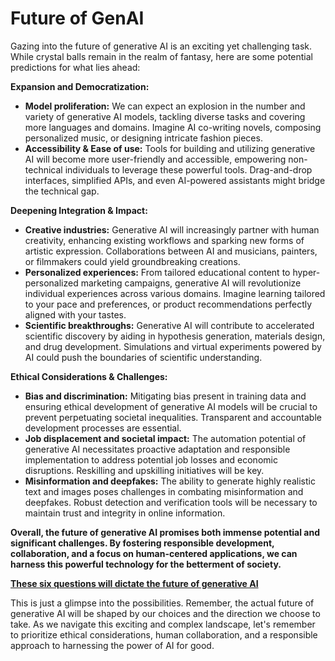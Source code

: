 # Future of GenAI

Gazing into the future of generative AI is an exciting yet challenging task. While crystal balls remain in the realm of fantasy, here are some potential predictions for what lies ahead:

**Expansion and Democratization:**

* **Model proliferation:** We can expect an explosion in the number and variety of generative AI models, tackling diverse tasks and covering more languages and domains. Imagine AI co-writing novels, composing personalized music, or designing intricate fashion pieces.
* **Accessibility & Ease of use:** Tools for building and utilizing generative AI will become more user-friendly and accessible, empowering non-technical individuals to leverage these powerful tools. Drag-and-drop interfaces, simplified APIs, and even AI-powered assistants might bridge the technical gap.

**Deepening Integration & Impact:**

* **Creative industries:** Generative AI will increasingly partner with human creativity, enhancing existing workflows and sparking new forms of artistic expression. Collaborations between AI and musicians, painters, or filmmakers could yield groundbreaking creations.
* **Personalized experiences:** From tailored educational content to hyper-personalized marketing campaigns, generative AI will revolutionize individual experiences across various domains. Imagine learning tailored to your pace and preferences, or product recommendations perfectly aligned with your tastes.
* **Scientific breakthroughs:** Generative AI will contribute to accelerated scientific discovery by aiding in hypothesis generation, materials design, and drug development. Simulations and virtual experiments powered by AI could push the boundaries of scientific understanding.

**Ethical Considerations & Challenges:**

* **Bias and discrimination:** Mitigating bias present in training data and ensuring ethical development of generative AI models will be crucial to prevent perpetuating societal inequalities. Transparent and accountable development processes are essential.
* **Job displacement and societal impact:** The automation potential of generative AI necessitates proactive adaptation and responsible implementation to address potential job losses and economic disruptions. Reskilling and upskilling initiatives will be key.
* **Misinformation and deepfakes:** The ability to generate highly realistic text and images poses challenges in combating misinformation and deepfakes. Robust detection and verification tools will be necessary to maintain trust and integrity in online information.

**Overall, the future of generative AI promises both immense potential and significant challenges. By fostering responsible development, collaboration, and a focus on human-centered applications, we can harness this powerful technology for the betterment of society.**

**[These six questions will dictate the future of generative AI](https://www.technologyreview.com/2023/12/19/1084505/generative-ai-artificial-intelligence-bias-jobs-copyright-misinformation/)**

This is just a glimpse into the possibilities. Remember, the actual future of generative AI will be shaped by our choices and the direction we choose to take. As we navigate this exciting and complex landscape, let's remember to prioritize ethical considerations, human collaboration, and a responsible approach to harnessing the power of AI for good.

